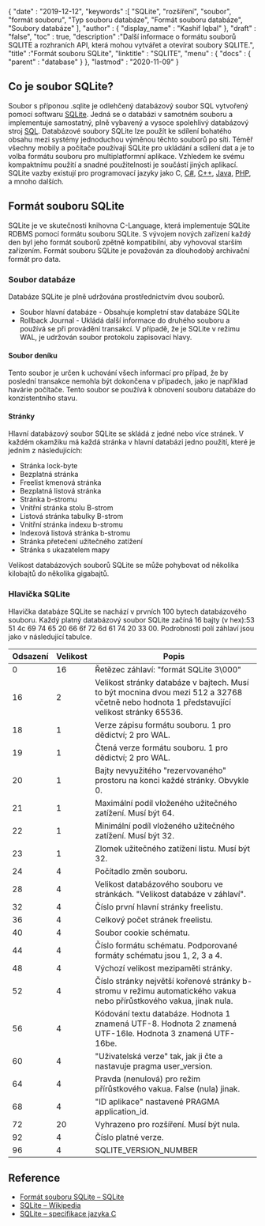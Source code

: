 {
  "date" : "2019-12-12",
  "keywords" :[ "SQLite", "rozšíření", "soubor", "formát souboru", "Typ souboru databáze", "Formát souboru databáze", "Soubory databáze" ],
  "author" : {
    "display_name" : "Kashif Iqbal"
},
  "draft" : "false",
  "toc" : true,
  "description" :"Další informace o formátu souborů SQLITE a rozhraních API, která mohou vytvářet a otevírat soubory SQLITE.",
  "title" :"Formát souboru SQLite",
  "linktitle" : "SQLITE",
  "menu" : {
    "docs" : {
      "parent" : "database"
}
},
  "lastmod" : "2020-11-09"
}

## Co je soubor SQLite?

Soubor s příponou .sqlite je odlehčený databázový soubor SQL vytvořený pomocí softwaru [SQLite](https://www.sqlite.org/index.html). Jedná se o databázi v samotném souboru a implementuje samostatný, plně vybavený a vysoce spolehlivý databázový stroj [SQL](/cs/database/sql/). Databázové soubory SQLite lze použít ke sdílení bohatého obsahu mezi systémy jednoduchou výměnou těchto souborů po síti. Téměř všechny mobily a počítače používají SQLite pro ukládání a sdílení dat a je to volba formátu souboru pro multiplatformní aplikace. Vzhledem ke svému kompaktnímu použití a snadné použitelnosti je součástí jiných aplikací. SQLite vazby existují pro programovací jazyky jako C, [C#](/cs/programming/cs/), [C++](/cs/programming/cpp/), [Java](/cs/programming/java/), [PHP](/cs/programming/php/), a mnoho dalších.

## Formát souboru SQLite

SQLite je ve skutečnosti knihovna C-Language, která implementuje SQLite RDBMS pomocí formátu souboru SQLite. S vývojem nových zařízení každý den byl jeho formát souborů zpětně kompatibilní, aby vyhovoval starším zařízením. Formát souboru SQLite je považován za dlouhodobý archivační formát pro data.

### Soubor databáze

Databáze SQLite je plně udržována prostřednictvím dvou souborů.
* Soubor hlavní databáze - Obsahuje kompletní stav databáze SQLite
* Rollback Journal - Ukládá další informace do druhého souboru a používá se při provádění transakcí. V případě, že je SQLite v režimu WAL, je udržován soubor protokolu zapisovací hlavy.

#### Soubor deníku

Tento soubor je určen k uchování všech informací pro případ, že by poslední transakce nemohla být dokončena v případech, jako je například havárie počítače. Tento soubor se používá k obnovení souboru databáze do konzistentního stavu.

#### Stránky

Hlavní databázový soubor SQLite se skládá z jedné nebo více stránek. V každém okamžiku má každá stránka v hlavní databázi jedno použití, které je jedním z následujících:

* Stránka lock-byte
* Bezplatná stránka
* Freelist kmenová stránka
* Bezplatná listová stránka
* Stránka b-stromu
* Vnitřní stránka stolu B-strom
* Listová stránka tabulky B-strom
* Vnitřní stránka indexu b-stromu
* Indexová listová stránka b-stromu
* Stránka přetečení užitečného zatížení
* Stránka s ukazatelem mapy

Velikost databázových souborů SQLite se může pohybovat od několika kilobajtů do několika gigabajtů.

### Hlavička SQLite

Hlavička databáze SQLite se nachází v prvních 100 bytech databázového souboru. Každý platný databázový soubor SQLite začíná 16 bajty (v hex):53 51 4c 69 74 65 20 66 6f 72 6d 61 74 20 33 00. Podrobnosti polí záhlaví jsou jako v následující tabulce.

|Odsazení|Velikost|Popis|
---|---|---|
|0|16|Řetězec záhlaví: "formát SQLite 3\000"|
|16|2|Velikost stránky databáze v bajtech. Musí to být mocnina dvou mezi 512 a 32768 včetně nebo hodnota 1 představující velikost stránky 65536.|
|18|1|Verze zápisu formátu souboru. 1 pro dědictví; 2 pro WAL.|
|19|1|Čtená verze formátu souboru. 1 pro dědictví; 2 pro WAL.|
|20|1|Bajty nevyužitého "rezervovaného" prostoru na konci každé stránky. Obvykle 0.|
|21|1|Maximální podíl vloženého užitečného zatížení. Musí být 64.|
|22|1|Minimální podíl vloženého užitečného zatížení. Musí být 32.|
|23|1|Zlomek užitečného zatížení listu. Musí být 32.|
|24|4|Počítadlo změn souboru.|
|28|4|Velikost databázového souboru ve stránkách. "Velikost databáze v záhlaví".|
|32|4|Číslo první hlavní stránky freelistu.|
|36|4|Celkový počet stránek freelistu.|
|40|4|Soubor cookie schématu.|
|44|4|Číslo formátu schématu. Podporované formáty schématu jsou 1, 2, 3 a 4.|
|48|4|Výchozí velikost mezipaměti stránky.|
|52|4|Číslo stránky největší kořenové stránky b-stromu v režimu automatického vakua nebo přírůstkového vakua, jinak nula.|
|56|4|Kódování textu databáze. Hodnota 1 znamená UTF-8. Hodnota 2 znamená UTF-16le. Hodnota 3 znamená UTF-16be.|
|60|4|"Uživatelská verze" tak, jak ji čte a nastavuje pragma user_version.|
|64|4|Pravda (nenulová) pro režim přírůstkového vakua. False (nula) jinak.|
|68|4|"ID aplikace" nastavené PRAGMA application_id.|
|72|20|Vyhrazeno pro rozšíření. Musí být nula.|
|92|4|Číslo platné verze.|
|96|4|SQLITE_VERSION_NUMBER|

## Reference ##

* [Formát souboru SQLite – SQLite](https://www.sqlite.org/fileformat2.html)
* [SQLite – Wikipedia](https://en.wikipedia.org/wiki/SQLite)
* [SQLite – specifikace jazyka C](https://www.sqlite.org/c3ref/intro.html)

